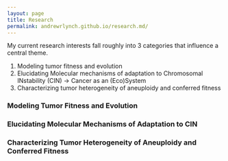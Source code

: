 ```yaml
---
layout: page
title: Research
permalink: andrewrlynch.github.io/research.md/
---
```


My current research interests fall roughly into 3 categories that influence a central theme.
<ol>
  <li> Modeling tumor fitness and evolution
  <li> Elucidating Molecular mechanisms of adaptation to Chromosomal INstability (CIN) &rarr; Cancer as an (Eco)System
  <li> Characterizing tumor heterogeneity of aneuploidy and conferred fitness
</ol>

### Modeling Tumor Fitness and Evolution

### Elucidating Molecular Mechanisms of Adaptation to CIN

### Characterizing Tumor Heterogeneity of Aneuploidy and Conferred Fitness 
